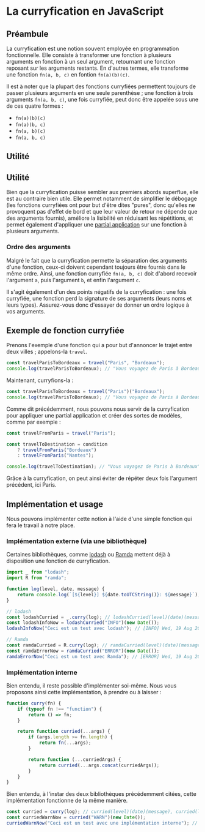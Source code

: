 # La curryfication en JavaScript
## Préambule

La curryfication est une notion souvent employée en programmation fonctionnelle. Elle consiste à transformer une fonction à plusieurs arguments en fonction à un seul argument, retournant une fonction reposant sur les arguments restants.
En d'autres termes, elle transforme une fonction `fn(a, b, c)` en fontion `fn(a)(b)(c)`.

Il est à noter que la plupart des fonctions curryfiées permettent toujours de passer plusieurs arguments en une seule parenthèse ; une fonction à trois arguments `fn(a, b, c)`, une fois curryfiée, peut donc être appelée sous une de ces quatre formes :
- `fn(a)(b)(c)`
- `fn(a)(b, c)`
- `fn(a, b)(c)`
- `fn(a, b, c)`

## Utilité
 ## Utilité
Bien que la curryfication puisse sembler aux premiers abords superflue, elle est au contraire bien utile. Elle permet notamment de simplifier le débogage (les fonctions curryfiées ont pour but d'être dites "pures", donc qu'elles ne provoquent pas d'effet de bord et que leur valeur de retour ne dépende que des arguments fournis), améliore la lisibilité en réduisant les répétitions, et permet également d'appliquer une [partial application](https://en.wikipedia.org/wiki/Partial_application) sur une fonction à plusieurs arguments.

### Ordre des arguments
Malgré le fait que la curryfication permette la séparation des arguments d'une fonction, ceux-ci doivent cependant toujours être fournis dans le même ordre. Ainsi, une fonction curryfiée `fn(a, b, c)` doit d'abord recevoir l'argument `a`, puis l'argument `b`, et enfin l'argument `c`.

Il s'agit également d'un des points négatifs de la curryfication : une fois curryfiée, une fonction perd la signature de ses arguments (leurs noms et leurs types). Assurez-vous donc d'essayer de donner un ordre logique à vos arguments.

## Exemple de fonction curryfiée
Prenons l'exemple d'une fonction qui a pour but d'annoncer le trajet entre deux villes ; appelons-la `travel`.
```js
const travelParisToBordeaux = travel("Paris", "Bordeaux");
console.log(travelParisToBordeaux); // "Vous voyagez de Paris à Bordeaux"
```
Maintenant, curryfions-la :
```js
const travelParisToBordeaux = travel("Paris")("Bordeaux");
console.log(travelParisToBordeaux); // "Vous voyagez de Paris à Bordeaux"
```
Comme dit précédemment, nous pouvons nous servir de la curryfication pour appliquer une partial application et créer des sortes de modèles, comme par exemple :
```js
const travelFromParis = travel("Paris");

const travelToDestination = condition
    ? travelFromParis("Bordeaux")
    : travelFromParis("Nantes");

console.log(travelToDestination); // "Vous voyagez de Paris à Bordeaux", ou "Vous voyagez de Paris à Nantes".
```
Grâce à la curryfication, on peut ainsi éviter de répéter deux fois l'argument précédent, ici Paris.

## Implémentation et usage
Nous pouvons implémenter cette notion à l'aide d'une simple fonction qui fera le travail à notre place.
### Implémentation externe (via une bibliothèque)
Certaines bibliothèques, comme [lodash](https://lodash.com) ou [Ramda](https://ramdajs.com/) mettent déjà à disposition une fonction de curryfication.
```js
import _ from "lodash";
import R from "ramda";

function log(level, date, message) {
    return console.log(`[${level}] ${date.toUTCString()}: ${message}`);
}

// lodash
const lodashCurried = _.curry(log); // lodashCurried(level)(date)(message), lodashCurried(level)(date, message), lodashCurried(level, date)(message), lodashCurried(level, date, message)
const lodashInfoNow = lodashCurried("INFO")(new Date());
lodashInfoNow("Ceci est un test avec lodash"); // [INFO] Wed, 19 Aug 2020 16:58:01 GMT: Ceci est un test avec lodash

// Ramda
const ramdaCurried = R.curry(log); // ramdaCurried(level)(date)(message), ramdaCurried(level)(date, message), ramdaCurried(level, date)(message), ramdaCurried(level, date, message)
const ramdaErrorNow = ramdaCurried("ERROR")(new Date());
ramdaErrorNow("Ceci est un test avec Ramda"); // [ERROR] Wed, 19 Aug 2020 16:58:01 GMT: Ceci est un test avec Ramda
```

### Implémentation interne
Bien entendu, il reste possible d'implémenter soi-même. Nous vous proposons ainsi cette implémentation, à prendre ou à laisser :
```js
function curry(fn) {
	if (typeof fn !== "function") {
		return () => fn;
	}

	return function curried(...args) {
		if (args.length >= fn.length) {
			return fn(...args);
		}

		return function (...curriedArgs) {
			return curried(...args.concat(curriedArgs));
		}
	}
}
```
Bien entendu, à l'instar des deux bibliothèques précédemment citées, cette implémentation fonctionne de la même manière.
```js
const curried = curry(log); // curried(level)(date)(message), curried(level)(date, message), curried(level, date)(message), curried(level, date, message)
const curriedWarnNow = curried("WARN")(new Date());
curriedWarnNow("Ceci est un test avec une implémentation interne"); // [WARN] Wed, 19 Aug 2020 16:58:01 GMT: Ceci est un test avec une implémentation interne
```

